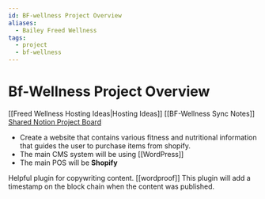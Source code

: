 ```yaml
---
id: BF-wellness Project Overview
aliases:
  - Bailey Freed Wellness
tags:
  - project
  - bf-wellness
---
```

# Bf-Wellness Project Overview

[[Freed Wellness Hosting Ideas|Hosting Ideas]]
[[BF-Wellness Sync Notes]]
[Shared Notion Project Board](https://www.notion.so/fa6d077045694388ab482d39e2155aac?v=5f614f7998ee4bf9adacd24c652930ff)


- Create a website that contains various fitness and nutritional information that guides the user to purchase items from shopify.
- The main CMS system will be using [[WordPress]]
- The main POS will be **Shopify**

Helpful plugin for copywriting content. [[wordproof]] This plugin will add a timestamp on the block chain when the content was published.


